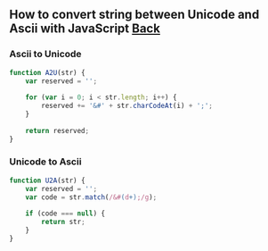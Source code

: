 ## How to convert string between Unicode and Ascii with JavaScript [Back](./qa.md)

### Ascii to Unicode

```js
function A2U(str) {
    var reserved = '';
    
    for (var i = 0; i < str.length; i++) {
        reserved += '&#' + str.charCodeAt(i) + ';';
    }
    
    return reserved;
}
```

### Unicode to Ascii

```js
function U2A(str) {
    var reserved = '';
    var code = str.match(/&#(d+);/g);
    
    if (code === null) {
        return str;
    }
}
```

